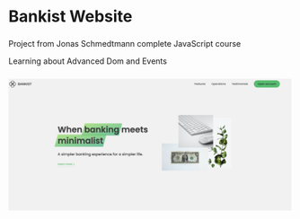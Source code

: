 # Bankist Website

###

Project from Jonas Schmedtmann complete JavaScript course

Learning about Advanced Dom and Events

###

![Screenshot](bankistweb.png)
